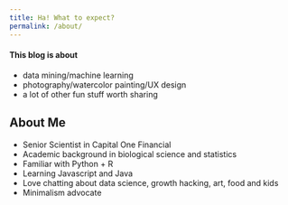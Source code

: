 ```yaml
---
title: Ha! What to expect?
permalink: /about/
---
```


#### This blog is about 
- data mining/machine learning 
- photography/watercolor painting/UX design
- a lot of other fun stuff worth sharing

## About Me
- Senior Scientist in Capital One Financial
- Academic background in biological science and statistics
- Familiar with Python + R
- Learning Javascript and Java
- Love chatting about data science, growth hacking, art, food and kids
- Minimalism advocate 

